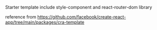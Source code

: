 Starter template include style-component and react-router-dom library

reference from https://github.com/facebook/create-react-app/tree/main/packages/cra-template
